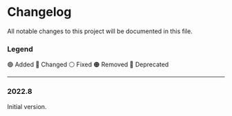 # Changelog

All notable changes to this project will be documented in this file.

### Legend

🟢 Added
🔵 Changed
⚪ Fixed
🟠 Removed
🔴 Deprecated

---

### 2022.8

Initial version.
